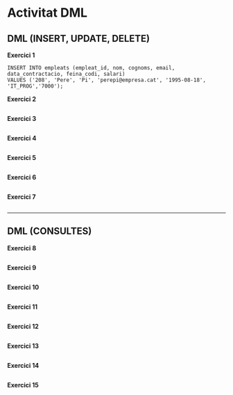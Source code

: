 # Activitat DML

## DML (INSERT, UPDATE, DELETE)

**Exercici 1**

```mysql
INSERT INTO empleats (empleat_id, nom, cognoms, email, data_contractacio, feina_codi, salari)
VALUES ('208', 'Pere', 'Pi', 'perepi@empresa.cat', '1995-08-18', 'IT_PROG','7000');
```

**Exercici 2**

```mysql

```

**Exercici 3**

```mysql

```

**Exercici 4**

```mysql

```

**Exercici 5**

```mysql

```

**Exercici 6**

```mysql

```

**Exercici 7**

```mysql

```

***

## DML (CONSULTES)

**Exercici 8**

```mysql

```

**Exercici 9**

```mysql

```
**Exercici 10**

```mysql

```

**Exercici 11**

```mysql

```
**Exercici 12**

```mysql

```

**Exercici 13**

```mysql

```
**Exercici 14**

```mysql

```

**Exercici 15**

```mysql

```
